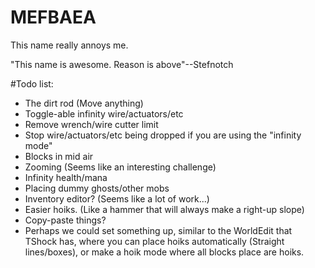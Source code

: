 # MEFBAEA
This name really annoys me.


"This name is awesome. Reason is above"--Stefnotch




#Todo list:
- The dirt rod (Move anything)
- Toggle-able infinity wire/actuators/etc
- Remove wrench/wire cutter limit
- Stop wire/actuators/etc being dropped if you are using the "infinity mode" 
- Blocks in mid air 
- Zooming (Seems like an interesting challenge) 
- Infinity health/mana 
- Placing dummy ghosts/other mobs 
- Inventory editor? (Seems like a lot of work...) 
- Easier hoiks. (Like a hammer that will always make a right-up slope) 
- Copy-paste things? 
- Perhaps we could set something up, similar to the WorldEdit that TShock has, where you can place hoiks automatically (Straight lines/boxes), or make a hoik mode where all blocks place are hoiks. 
